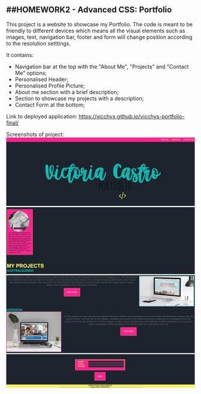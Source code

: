 ##HOMEWORK2 - Advanced CSS: Portfolio
-----------------------------------
This project is a website to showcase my Portfolio. The code is meant to be friendly to different devices which means all the visual elements such as images, text, navigation bar, footer and form will change position according to the resolution setttings.

It contains: 
- Navigation bar at the top with the "About Me", "Projects" and "Contact Me" options;
- Personalised Header;
- Personalised Profile Picture;
- About me section with a brief description;
- Section to showcase my projects with a description;
- Contact Form at the bottom;


Link to deployed application: https://vicchyx.github.io/vicchys-portfolio-final/


Screenshots of project:
![Screenshot1](./assets/images/screenshot1.png)
![Screenshot1](./assets/images/screenshot2.png)
![Screenshot1](./assets/images/screenshot3.png)
![Screenshot1](./assets/images/screenshot4.png)